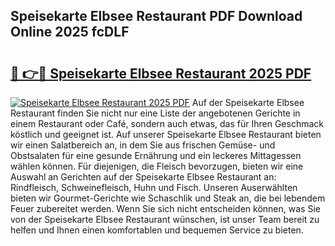 ## Speisekarte Elbsee Restaurant PDF Download Online 2025 fcDLF

# <h2><a href="http://gc7n5t.nevu.top/?p=Speisekarte+Elbsee+Restaurant">🔗 👉🔴 Speisekarte Elbsee Restaurant 2025 PDF</a></h2>

[![Speisekarte Elbsee Restaurant 2025 PDF](https://i.imgur.com/dBaPXMq.png)](http://gc7n5t.nevu.top/?p=Speisekarte+Elbsee+Restaurant)
Auf der Speisekarte Elbsee Restaurant finden Sie nicht nur eine Liste der angebotenen Gerichte in einem Restaurant oder Café, sondern auch etwas, das für Ihren Geschmack köstlich und geeignet ist. Auf unserer Speisekarte Elbsee Restaurant bieten wir einen Salatbereich an, in dem Sie aus frischen Gemüse- und Obstsalaten für eine gesunde Ernährung und ein leckeres Mittagessen wählen können. Für diejenigen, die Fleisch bevorzugen, bieten wir eine Auswahl an Gerichten auf der Speisekarte Elbsee Restaurant an: Rindfleisch, Schweinefleisch, Huhn und Fisch. Unseren Auserwählten bieten wir Gourmet-Gerichte wie Schaschlik und Steak an, die bei lebendem Feuer zubereitet werden. Wenn Sie sich nicht entscheiden können, was Sie von der Speisekarte Elbsee Restaurant wünschen, ist unser Team bereit zu helfen und Ihnen einen komfortablen und bequemen Service zu bieten.
